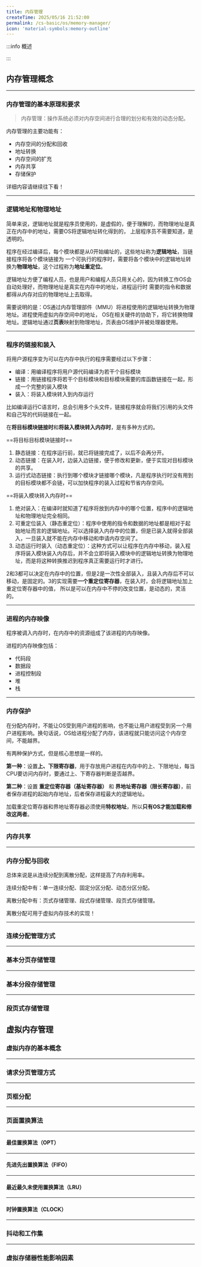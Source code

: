 ```yaml
---
title: 内存管理
createTime: 2025/05/16 21:52:00
permalink: /cs-basic/os/memory-manager/
icon: 'material-symbols:memory-outline'
---
```

:::info 概述

:::
## **内存管理概念**

---
### **内存管理的基本原理和要求**

> 内存管理：操作系统必须对内存空间进行合理的划分和有效的动态分配。

内存管理的主要功能有：
- 内存空间的分配和回收
- 地址转换
- 内存空间的扩充
- 内存共享
- 存储保护

详细内容请继续往下看！

---
### **逻辑地址和物理地址**
简单来说，逻辑地址就是程序员使用的，是虚假的，便于理解的，而物理地址是真正在内存中的地址，需要OS将逻辑地址转化得到的，
上层程序员不需要知道，是透明的。

程序在经过编译后，每个模块都是从0开始编址的，这些地址称为**逻辑地址**，当链接程序将各个模块链接为
一个可执行的程序时，需要将各个模块中的逻辑地址转换为**物理地址**，这个过程称为**地址重定位**。

逻辑地址方便了编程人员，也是用户和编程人员只用关心的，因为转换工作OS会自动处理好，而物理地址是真实在内存中的地址，进程运行时
需要的指令和数据都得从内存对应的物理地址上去取得。

需要说明的是：OS通过内存管理部件（MMU）将进程使用的逻辑地址转换为物理地址。进程使用虚拟内存空间中的地址，
OS在相关硬件的协助下，将它转换物理地址。逻辑地址通过**页表**映射到物理地址，页表由OS维护并被处理器使用。

---
### **程序的链接和装入**
将用户源程序变为可以在内存中执行的程序需要经过以下步骤：
- 编译：用编译程序将用户源代码编译为若干个目标模块
- 链接：用链接程序将若干个目标模块和目标模块需要的库函数链接在一起，形成一个完整的装入模块
- 装入：将装入模块转入到内存运行

比如编译运行C语言时，总会引用多个头文件，链接程序就会将我们引用的头文件和自己写的代码链接在一起。

在**将目标模块链接时**和**将装入模块转入内存时**，是有多种方式的。

==将目标目标模块链接时==

1. 静态链接：在程序运行前，就已将链接完成了，以后不会再分开。
2. 动态链接：在装入时，边装入边链接，便于修改和更新，便于实现对目标模块的共享。
3. 运行式动态链接：执行到哪个模块才链接哪个模块，凡是程序执行时没有用到的目标模块都不会链，可以加快程序的装入过程和节省内存空间。

==将装入模块转入内存时==

1. 绝对装入：在编译时就知道了程序将放到内存中的哪个位置，程序中的逻辑地址和物理地址完全相同。
2. 可重定位装入（静态重定位）：程序中使用的指令和数据的地址都是相对于起始地址而言的逻辑地址。可以选择装入内存中的位置，但是已装入就得全部装入，一旦装入就不能在内存中移动和申请内存空间了。
3. 动态运行时装入（动态重定位）：这种方式可以让程序在内存中移动，装入程序将装入模块装入内存后，并不会立即将装入模块中的逻辑地址转换为物理地址，而是将这种转换推迟到程序真正需要运行时才进行。

2和3都可以决定在内存中的位置，但是2是一次性全部装入，且装入内存后不可以移动，是固定的。3的实现需要**一个重定位寄存器**，在装入时，会将逻辑地址加上重定位寄存器中的值，
所以是可以在内存中不停的改变位置，是动态的，灵活的。

---
### **进程的内存映像**
程序被调入内存时，在内存中的资源组成了该进程的内存映像。

进程的内存映像包括：
- 代码段
- 数据段
- 进程控制段
- 堆
- 栈

---
### **内存保护**
在分配内存时，不能让OS受到用户进程的影响，也不能让用户进程受到另一个用户进程影响。换句话说，OS给进程分配了内存，该进程就只能访问这个内存空间，不能越界。

有两种保护方式，但是核心思想是一样的。

**第一种**：设置**上、下限寄存器**，用于存放用户进程在内存中的上、下限地址，每当CPU要访问内存时，要通过上、下寄存器判断是否越界。

**第二种**：设置 **重定位寄存器（基址寄存器）** 和 **界地址寄存器（限长寄存器）**，前者保存进程的起始内存地址，后者保存进程最大的逻辑地址。

加载重定位寄存器和界地址寄存器必须使用**特权地址**，所以**只有OS才能加载和修改这两者**。

---
### **内存共享**

---
### **内存分配与回收**
总体来说是从连续分配到离散分配，这样提高了内存利用率。

连续分配中有：单一连续分配、固定分区分配、动态分区分配。

离散分配中有：页式存储管理、段式存储管理、段页式存储管理。

离散分配可用于虚拟内存技术的实现！

---
### **连续分配管理方式**

---
### **基本分页存储管理**

---
### **基本分段存储管理**

---
### **段页式存储管理**

## **虚拟内存管理**
### **虚拟内存的基本概念**

---
### **请求分页管理方式**

---
### **页框分配**

---
### **页面置换算法**

---
#### **最佳置换算法（OPT）**

---
#### **先进先出置换算法（FIFO）**

---
#### **最近最久未使用置换算法（LRU）**

---
#### **时钟置换算法（CLOCK）**

---
### **抖动和工作集**

---
### **虚拟存储器性能影响因素**

